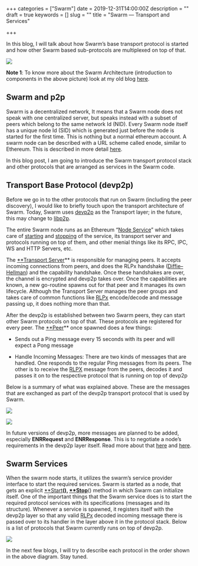 +++
categories = ["Swarm"]
date = 2019-12-31T14:00:00Z
description = ""
draft = true
keywords = []
slug = ""
title = "Swarm — Transport and Services"

+++

In this blog, I will talk about how Swarm’s base transport protocol is started and how other Swarm based sub-protocols are multiplexed on top of that.

![](https://cdn-images-1.medium.com/max/3148/0*UP_jupR4FERJz050)

**Note 1**: To know more about the Swarm Architecture (introduction to components in the above picture) look at my old blog [here](https://medium.com/fair-data-society/swarm-architecture-30-000-feet-f7532ea989c4).

## Swarm and p2p

Swarm is a decentralized network, It means that a Swarm node does not speak with one centralized server, but speaks instead with a subset of peers which belong to the same network Id (NID). Every Swarm node itself has a unique node Id (SID) which is generated just before the node is started for the first time. This is nothing but a normal ethereum account. A swarm node can be described with a URL scheme called enode, similar to Ethereum. This is described in more detail [here](https://github.com/ethereum/wiki/wiki/enode-url-format).

In this blog post, I am going to introduce the Swarm transport protocol stack and other protocols that are arranged as services in the Swarm code.

## Transport Base Protocol (devp2p)

Before we go in to the other protocols that run on Swarm (including the peer discovery), I would like to briefly touch upon the transport architecture of Swarm. Today, Swarm uses [devp2p](https://github.com/ethereum/devp2p/blob/master/discv4.md) as the Transport layer; in the future, this may change to [libp2p](https://github.com/libp2p).

The entire Swarm node runs as an Ethereum “[Node Service](https://github.com/ethereum/go-ethereum/blob/master/node/node.go)” which takes care of [starting](https://github.com/ethereum/go-ethereum/blob/3bb6815fc1ade61e85b7039cf2e08a0871bb47e4/node/node.go#L162) and [stopping](https://github.com/ethereum/go-ethereum/blob/3bb6815fc1ade61e85b7039cf2e08a0871bb47e4/node/node.go#L429) of the service, its transport server and protocols running on top of them, and other menial things like its RPC, IPC, WS and HTTP Servers, etc.

The [**Transport Server](https://github.com/ethereum/go-ethereum/blob/master/p2p/server.go)** is responsible for managing peers. It accepts incoming connections from peers, and does the RLPx handshake ([Diffie–Hellman](https://en.wikipedia.org/wiki/Diffie%E2%80%93Hellman_key_exchange)) and the capability handshake. Once these handshakes are over, the channel is encrypted and devp2p takes over. Once the capabilities are known, a new go-routine spawns out for that peer and it manages its own lifecycle. Although the Transport Server manages the peer groups and takes care of common functions like [RLPx](https://github.com/ethereum/go-ethereum/blob/master/p2p/rlpx.go) encode/decode and message passing up, it does nothing more than that.

After the devp2p is established between two Swarm peers, they can start other Swarm protocols on top of that. These protocols are registered for every peer. The [**Peer](https://github.com/ethereum/go-ethereum/blob/master/p2p/peer.go)** once spawned does a few things:

* Sends out a Ping message every 15 seconds with its peer and will expect a Pong message

* Handle Incoming Messages: There are two kinds of messages that are handled. One responds to the regular Ping messages from its peers. The other is to receive the [RLPX](https://github.com/ethereum/devp2p/blob/master/rlpx.md) message from the peers, decodes it and passes it on to the respective protocol that is running on top of devp2p

Below is a summary of what was explained above. These are the messages that are exchanged as part of the devp2p transport protocol that is used by Swarm.

![](https://cdn-images-1.medium.com/max/2848/0*lc17YWqmqlXSMjai)

![](https://cdn-images-1.medium.com/max/2848/0*_kbParhcrGqIs3Qx)

In future versions of devp2p, more messages are planned to be added, especially **ENRRequest** and **ENRResponse**. This is to negotiate a node’s requirements in the devp2p layer itself. Read more about that [here](https://github.com/ethereum/devp2p/blob/master/discv4.md#enrresponse-packet-0x06) and [here](https://github.com/ethereum/devp2p/blob/master/enr.md).

## Swarm Services

When the swarm node starts, it utilizes the swarm’s service provider interface to start the required services. Swarm is started as a node, that gets an explicit [**Start](https://github.com/ethersphere/swarm/blob/b169dfebf0d0d6428237c9e9beea20c06c148996/swarm.go#L403)**(), [**Stop](https://github.com/ethersphere/swarm/blob/b169dfebf0d0d6428237c9e9beea20c06c148996/swarm.go#L483)**() method in which Swarm can initialize itself. One of the important things that the Swarm service does is to start the required protocol services with its specifications (messages and its structure). Whenever a service is spawned, it registers itself with the devp2p layer so that any valid [RLPx](https://github.com/ethereum/devp2p/blob/master/rlpx.md) decoded incoming message there is passed over to its handler in the layer above it in the protocol stack. Below is a list of protocols that Swarm currently runs on top of devp2p.

![](https://cdn-images-1.medium.com/max/3200/0*t6P__uEoH-hHJhZh)

In the next few blogs, I will try to describe each protocol in the order shown in the above diagram. Stay tuned.
